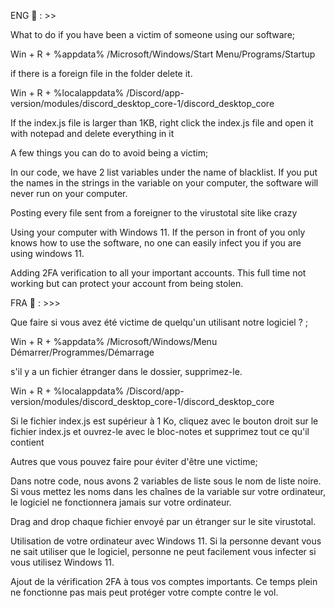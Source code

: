 ENG 💂 : >>

What to do if you have been a victim of someone using our software;

Win + R + %appdata% /Microsoft/Windows/Start Menu/Programs/Startup

if there is a foreign file in the folder delete it.

Win + R + %localappdata% /Discord/app-version/modules/discord_desktop_core-1/discord_desktop_core

If the index.js file is larger than 1KB, right click the index.js file and open it with notepad and delete everything in it

A few things you can do to avoid being a victim;

In our code, we have 2 list variables under the name of blacklist. If you put the names in the strings in the variable on your computer, the software will never run on your computer.

Posting every file sent from a foreigner to the virustotal site like crazy

Using your computer with Windows 11. If the person in front of you only knows how to use the software, no one can easily infect you if you are using windows 11.

Adding 2FA verification to all your important accounts. This full time not working but can protect your account from being stolen.

FRA 🥖 : >>>

Que faire si vous avez été victime de quelqu'un utilisant notre logiciel ? ;

Win + R + %appdata% /Microsoft/Windows/Menu Démarrer/Programmes/Démarrage

s'il y a un fichier étranger dans le dossier, supprimez-le.

Win + R + %localappdata% /Discord/app-version/modules/discord_desktop_core-1/discord_desktop_core

Si le fichier index.js est supérieur à 1 Ko, cliquez avec le bouton droit sur le fichier index.js et ouvrez-le avec le bloc-notes et supprimez tout ce qu'il contient

Autres que vous pouvez faire pour éviter d'être une victime;

Dans notre code, nous avons 2 variables de liste sous le nom de liste noire. Si vous mettez les noms dans les chaînes de la variable sur votre ordinateur, le logiciel ne fonctionnera jamais sur votre ordinateur.

Drag and drop chaque fichier envoyé par un étranger sur le site virustotal.

Utilisation de votre ordinateur avec Windows 11. Si la personne devant vous ne sait utiliser que le logiciel, personne ne peut facilement vous infecter si vous utilisez Windows 11.

Ajout de la vérification 2FA à tous vos comptes importants. Ce temps plein ne fonctionne pas mais peut protéger votre compte contre le vol.



